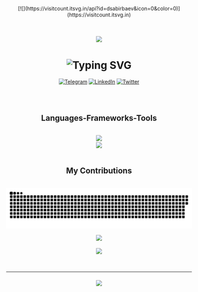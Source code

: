 <p align="center">
    [![](https://visitcount.itsvg.in/api?id=dsabirbaev&icon=0&color=0)](https://visitcount.itsvg.in)
</p>


<h1 align="center">
    <img src="https://readme-typing-svg.herokuapp.com/?font=Righteous&size=35&center=true&vCenter=true&width=500&height=70&duration=4000&lines=Hi+There!+👋;+I'm+Davran+Sabirbaev!;+I'm+a+Frontend+Developer!;" />
</h1>  

  
<h1 align="center">
   <img src="https://readme-typing-svg.herokuapp.com?font=Fira+Code&weight=600&color=F715BDFF&size=30&center=true&duration=4000&width=435&lines=Follow+me!" alt="Typing SVG" />
</h1>

 <p dir="auto" align="center">
        <a href="https://t.me/SabirbaevD" rel="nofollow"><img
                src="https://camo.githubusercontent.com/277bacdbfadb1f31b9cb47fc7f25627ddc7abbbb9e10ae72ae8c4ea76c8487e8/68747470733a2f2f696d672e736869656c64732e696f2f62616467652f2d54656c656772616d2d3038323033323f7374796c653d666f722d7468652d6261646765266c6f676f3d54656c656772616d266c6f676f436f6c6f723d23323641354534"
                alt="Telegram"
                data-canonical-src="https://img.shields.io/badge/-Telegram-082032?style=for-the-badge&amp;logo=Telegram&amp;logoColor=#26A5E4"
                style="max-width: 100%;"></a>
        <a href="https://www.linkedin.com/in/davranbek-sabirbaev-86615022a/" rel="nofollow" ><img
                src="https://camo.githubusercontent.com/50c927372bcd40a8073c554e75461522271aeeaf055b61838eba33cb7ccdded8/68747470733a2f2f696d672e736869656c64732e696f2f62616467652f2d4c696e6b6564496e2d3038323033323f7374796c653d666f722d7468652d6261646765266c6f676f3d4c696e6b6564496e266c6f676f436f6c6f723d304136364332"
                alt="LinkedIn"
                data-canonical-src="https://img.shields.io/badge/-LinkedIn-082032?style=for-the-badge&amp;logo=LinkedIn&amp;logoColor=0A66C2"
                style="max-width: 100%;"></a>
        <a href="https://twitter.com/sabirbaevD" rel="nofollow"><img
                src="https://camo.githubusercontent.com/3aff2991ab69134c0994996fa8693166eb173ec12daf0aa657af888e538f84fe/68747470733a2f2f696d672e736869656c64732e696f2f62616467652f2d547769747465722d3038323033323f7374796c653d666f722d7468652d6261646765266c6f676f3d54776974746572266c6f676f436f6c6f723d23314441314632"
                alt="Twitter"
                data-canonical-src="https://img.shields.io/badge/-Twitter-082032?style=for-the-badge&amp;logo=Twitter&amp;logoColor=#1DA1F2"
                style="max-width: 100%;"></a>
    </p>
<br>
<br>  


<h2 align="center"> Languages-Frameworks-Tools </h2>
<br>
<div align="center">
    <img src="https://skillicons.dev/icons?i=github,javascript,typescript,codepen,discord,heroku,netlify,postman,powershell,regex,stackoverflow,styledcomponents,svg,tailwind" /><br>
    <img src="https://skillicons.dev/icons?i=react,bootstrap,mui,html,css,vscode,figma,git,nextjs,pug,redux,sass,vercel,vite" />
</div>

<br>

<div align="center">
     <h2> My Contributions </h2>
     <br>
     <img width="600" src="assets/github-snake.svg" alt="snake"/>
     <br>
     
</div>



<div align=center>
  
![](https://github-readme-stats.vercel.app/api?username=dsabirbaev&theme=dark&hide_border=false&include_all_commits=false&count_private=false)<br/>
<br/>
![](https://github-readme-stats.vercel.app/api/top-langs/?username=dsabirbaev&theme=dark&hide_border=false&include_all_commits=false&count_private=false&layout=compact)

</div>

<br>
<hr/>

<h3 align="center">
    <img src="https://readme-typing-svg.herokuapp.com/?font=Righteous&size=25&center=true&vCenter=true&width=500&height=70&duration=4000&lines=Thanks+for+visiting!+✌️;+Shoot+me+a+message+on+Linkedin!;I'm+always+down+to+collab+:)">
</h3>

<br>



